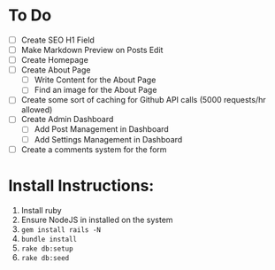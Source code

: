 # To Do

- [ ] Create SEO H1 Field
- [ ] Make Markdown Preview on Posts Edit
- [ ] Create Homepage
- [ ] Create About Page
	- [ ] Write Content for the About Page
	- [ ] Find an image for the About Page
- [ ] Create some sort of caching for Github API calls (5000 requests/hr allowed)
- [ ] Create Admin Dashboard
	- [ ] Add Post Management in Dashboard
	- [ ] Add Settings Management in Dashboard
- [ ] Create a comments system for the form

# Install Instructions:

1. Install ruby
2. Ensure NodeJS in installed on the system
3. ```gem install rails -N```
4. ```bundle install```
5. ```rake db:setup```
6. ```rake db:seed```